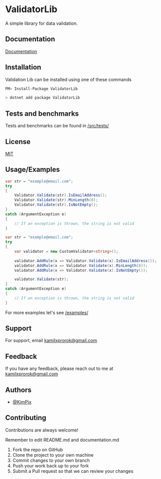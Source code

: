 
# ValidatorLib

A simple library for data validation.
## Documentation

[Documentation](https://github.com/KimPiks/ValidatorLib/tree/main/docs)

  
## Installation

Validation Lib can be installed using one of these commands

```bash
PM> Install-Package ValidatorLib
```
```bash
> dotnet add package ValidatorLib
```

## Tests and benchmarks

Tests and benchmarks can be found in [/src/tests/](https://github.com/KimPiks/ValidatorLib/tree/main/src/tests)
  
## License

[MIT](https://github.com/KimPiks/ValidatorLib/blob/main/License.txt)

  
## Usage/Examples

```c#
var str = "example@email.com";
try
{
    Validator.Validate(str).IsEmailAddress();
    Validator.Validate(str).MinLength(8);
    Validator.Validate(str).IsNotEmpty();
}
catch (ArgumentException e)
{
    // If an exception is thrown, the string is not valid
}
```

```c#
var str = "example@email.com";
try
{
    var validator = new CustomValidator<string>();
    
    validator.AddRule(x => Validator.Validate(x).IsEmailAddress());
    validator.AddRule(x => Validator.Validate(x).MinLength(8));
    validator.AddRule(x => Validator.Validate(x).IsNotEmpty());

    validator.Validate(str);
}
catch (ArgumentException e)
{
    // If an exception is thrown, the string is not valid
}
```

For more examples let's see [/examples/](https://github.com/K1mP1x/ValidatorLib/tree/main/examples)
  
## Support

For support, email kamilxprorok@gmail.com

  
## Feedback

If you have any feedback, please reach out to me at kamilxprorok@gmail.com

  
## Authors

- [@KimPix](https://github.com/KimPiks)

  
## Contributing

Contributions are always welcome!

Remember to edit README.md and documentation.md

1. Fork the repo on GitHub
2. Clone the project to your own machine
3. Commit changes to your own branch
4. Push your work back up to your fork
5. Submit a Pull request so that we can review your changes
